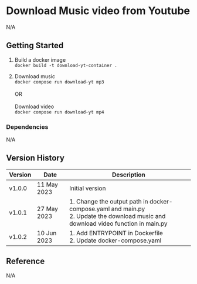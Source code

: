 # Download Music video from Youtube
N/A

## Getting Started

1. Build a docker image<br>
```docker build -t download-yt-container .```

   
2. Download music<br>
```docker compose run download-yt mp3```<br>
   <br>OR<br><br>
   Download video<br>
```docker compose run download-yt mp4```<br>


### Dependencies
N/A

## Version History

| Version | Date | Description
| --- | --- | ---
| v1.0.0 | 11 May 2023 | Initial version
| v1.0.1 | 27 May 2023 | 1. Change the output path in docker-compose.yaml and main.py<br>2. Update the download music and download video function in main.py|
| v1.0.2 | 10 Jun 2023 | 1. Add ENTRYPOINT in Dockerfile<br>2. Update docker-compose.yaml|

## Reference
N/A



